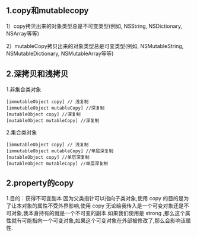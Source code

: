 ## 1.copy和mutablecopy
1）copy拷贝出来的对象类型总是不可变类型(例如, NSString, NSDictionary, NSArray等等)

2）mutableCopy拷贝出来的对象类型总是可变类型(例如, NSMutableString, NSMutableDictionary, NSMutableArray等等)


## 2.深拷贝和浅拷贝

1.非集合类对象

```
[immutableObject copy] // 浅复制
[immutableObject mutableCopy] //深复制
[mutableObject copy] //深复制
[mutableObject mutableCopy] //深复制
```

2.集合类对象

```
[immutableObject copy] // 浅复制
[immutableObject mutableCopy] //单层深复制
[mutableObject copy] //单层深复制
[mutableObject mutableCopy] //单层深复制
```

## 2.property的copy
1.目的：获得不可变副本
因为父类指针可以指向子类对象,使用 copy 的目的是为了让本对象的属性不受外界影响,使用 copy 无论给我传入是一个可变对象还是不可对象,我本身持有的就是一个不可变的副本.如果我们使用是 strong ,那么这个属性就有可能指向一个可变对象,如果这个可变对象在外部被修改了,那么会影响该属性.

